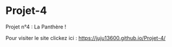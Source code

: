 # Projet-4
Projet n°4 : La Panthère !

Pour visiter le site clickez ici : https://juju13600.github.io/Projet-4/

